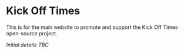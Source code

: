 # Kick Off Times 

This is for the main website to promote and support the Kick Off Times open-source project.

_Initial details TBC_
